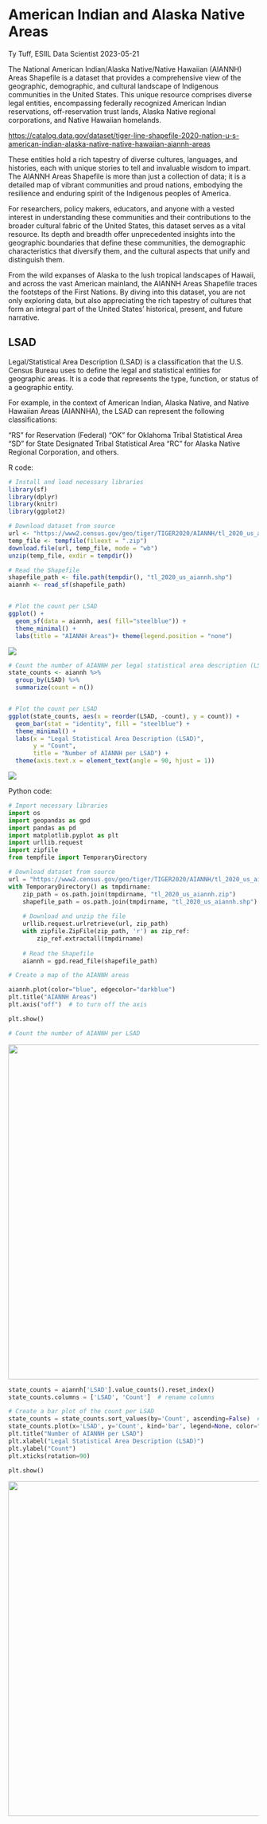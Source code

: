American Indian and Alaska Native Areas
================
Ty Tuff, ESIIL Data Scientist
2023-05-21

The National American Indian/Alaska Native/Native Hawaiian (AIANNH)
Areas Shapefile is a dataset that provides a comprehensive view of the
geographic, demographic, and cultural landscape of Indigenous
communities in the United States. This unique resource comprises diverse
legal entities, encompassing federally recognized American Indian
reservations, off-reservation trust lands, Alaska Native regional
corporations, and Native Hawaiian homelands.

<https://catalog.data.gov/dataset/tiger-line-shapefile-2020-nation-u-s-american-indian-alaska-native-native-hawaiian-aiannh-areas>

These entities hold a rich tapestry of diverse cultures, languages, and
histories, each with unique stories to tell and invaluable wisdom to
impart. The AIANNH Areas Shapefile is more than just a collection of
data; it is a detailed map of vibrant communities and proud nations,
embodying the resilience and enduring spirit of the Indigenous peoples
of America.

For researchers, policy makers, educators, and anyone with a vested
interest in understanding these communities and their contributions to
the broader cultural fabric of the United States, this dataset serves as
a vital resource. Its depth and breadth offer unprecedented insights
into the geographic boundaries that define these communities, the
demographic characteristics that diversify them, and the cultural
aspects that unify and distinguish them.

From the wild expanses of Alaska to the lush tropical landscapes of
Hawaii, and across the vast American mainland, the AIANNH Areas
Shapefile traces the footsteps of the First Nations. By diving into this
dataset, you are not only exploring data, but also appreciating the rich
tapestry of cultures that form an integral part of the United States’
historical, present, and future narrative.

## LSAD

Legal/Statistical Area Description (LSAD) is a classification that the
U.S. Census Bureau uses to define the legal and statistical entities for
geographic areas. It is a code that represents the type, function, or
status of a geographic entity.

For example, in the context of American Indian, Alaska Native, and
Native Hawaiian Areas (AIANNHA), the LSAD can represent the following
classifications:

“RS” for Reservation (Federal) “OK” for Oklahoma Tribal Statistical Area
“SD” for State Designated Tribal Statistical Area “RC” for Alaska Native
Regional Corporation, and others.

R code:

``` r
# Install and load necessary libraries
library(sf)
library(dplyr)
library(knitr)
library(ggplot2)

# Download dataset from source
url <- "https://www2.census.gov/geo/tiger/TIGER2020/AIANNH/tl_2020_us_aiannh.zip"
temp_file <- tempfile(fileext = ".zip")
download.file(url, temp_file, mode = "wb")
unzip(temp_file, exdir = tempdir())

# Read the Shapefile
shapefile_path <- file.path(tempdir(), "tl_2020_us_aiannh.shp")
aiannh <- read_sf(shapefile_path)


# Plot the count per LSAD
ggplot() +
  geom_sf(data = aiannh, aes( fill="steelblue")) +
  theme_minimal() +
  labs(title = "AIANNH Areas")+ theme(legend.position = "none")
```

![](AIANNH_files/figure-gfm/unnamed-chunk-1-1.png)

``` r
# Count the number of AIANNH per legal statistical area description (LSAD)
state_counts <- aiannh %>%
  group_by(LSAD) %>%
  summarize(count = n()) 


# Plot the count per LSAD
ggplot(state_counts, aes(x = reorder(LSAD, -count), y = count)) +
  geom_bar(stat = "identity", fill = "steelblue") +
  theme_minimal() +
  labs(x = "Legal Statistical Area Description (LSAD)", 
       y = "Count", 
       title = "Number of AIANNH per LSAD") +
  theme(axis.text.x = element_text(angle = 90, hjust = 1))
```

![](AIANNH_files/figure-gfm/unnamed-chunk-1-2.png)

Python code:

``` python
# Import necessary libraries
import os
import geopandas as gpd
import pandas as pd
import matplotlib.pyplot as plt
import urllib.request
import zipfile
from tempfile import TemporaryDirectory

# Download dataset from source
url = "https://www2.census.gov/geo/tiger/TIGER2020/AIANNH/tl_2020_us_aiannh.zip"
with TemporaryDirectory() as tmpdirname:
    zip_path = os.path.join(tmpdirname, "tl_2020_us_aiannh.zip")
    shapefile_path = os.path.join(tmpdirname, "tl_2020_us_aiannh.shp")
    
    # Download and unzip the file
    urllib.request.urlretrieve(url, zip_path)
    with zipfile.ZipFile(zip_path, 'r') as zip_ref:
        zip_ref.extractall(tmpdirname)
    
    # Read the Shapefile
    aiannh = gpd.read_file(shapefile_path)

# Create a map of the AIANNH areas
```

``` python
aiannh.plot(color="blue", edgecolor="darkblue")
plt.title("AIANNH Areas")
plt.axis("off")  # to turn off the axis
```

``` python
plt.show()

# Count the number of AIANNH per LSAD
```

<img src="AIANNH_files/figure-gfm/unnamed-chunk-2-1.png" width="672" />

``` python
state_counts = aiannh['LSAD'].value_counts().reset_index()
state_counts.columns = ['LSAD', 'Count']  # rename columns

# Create a bar plot of the count per LSAD
state_counts = state_counts.sort_values(by='Count', ascending=False)  # sort by Count
state_counts.plot(x='LSAD', y='Count', kind='bar', legend=None, color="steelblue")
plt.title("Number of AIANNH per LSAD")
plt.xlabel("Legal Statistical Area Description (LSAD)")
plt.ylabel("Count")
plt.xticks(rotation=90)
```

``` python
plt.show()
```

<img src="AIANNH_files/figure-gfm/unnamed-chunk-2-2.png" width="672" />
